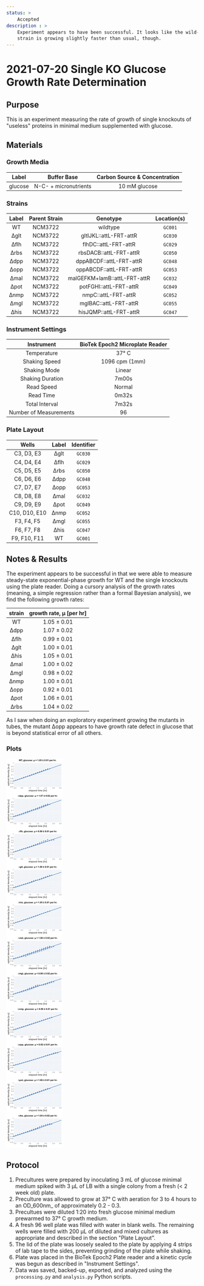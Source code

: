 ```yaml
---
status: >
    Accepted 
description : >
    Experiment appears to have been successful. It looks like the wild-type 
    strain is growing slightly faster than usual, though. 
---
```


# 2021-07-20 Single KO Glucose Growth Rate Determination

## Purpose
This is an experiment measuring the rate of growth of single knockouts of 
"useless" proteins in minimal medium supplemented with glucose.

## Materials

### Growth Media
| **Label** | **Buffer Base** | **Carbon Source & Concentration** |
|:--:|:--:|:--:|
| glucose | N-C- + micronutrients | 10 mM glucose |

### Strains 
| **Label** | **Parent Strain**|  **Genotype** | **Location(s)**|
|:--: | :--:| :--:| :--:|
| WT | NCM3722 | wildtype | `GC001` |
| ∆glt | NCM3722 | gltIJKL::attL-FRT-attR | `GC030` |
| ∆flh | NCM3722 | flhDC::attL-FRT-attR | `GC029` |
| ∆rbs | NCM3722 | rbsDACB::attL-FRT-attR | `GC050` |
| ∆dpp | NCM3722 | dppABCDF::attL-FRT-attR | `GC048` |
| ∆opp | NCM3722 | oppABCDF::attL-FRT-attR | `GC053` |
| ∆mal | NCM3722 | malGEFKM+lamB::attL-FRT-attR | `GC032` |
| ∆pot | NCM3722 | potFGHI::attL-FRT-attR | `GC049` |
| ∆nmp | NCM3722 | nmpC::attL-FRT-attR | `GC052` | 
| ∆mgl | NCM3722 | mglBAC::attL-FRT-attR | `GC055` | 
| ∆his | NCM3722 | hisJQMP::attL-FRT-attR | `GC047` |

### Instrument Settings
| Instrument | BioTek Epoch2 Microplate Reader|
|:--:| :--:|
| Temperature| 37° C|
| Shaking Speed| 1096 cpm (1mm) |
| Shaking Mode | Linear |
| Shaking Duration| 7m00s|
|Read Speed| Normal|
| Read Time | 0m32s|
| Total Interval | 7m32s |
| Number of Measurements | 96 | 

### Plate Layout
| **Wells** | **Label** | **Identifier** |
|:--: | :--:  | :--: |
|C3, D3, E3 | ∆glt | `GC030` | 
|C4, D4, E4 | ∆flh | `GC029` |
|C5, D5, E5 | ∆rbs | `GC050` |
|C6, D6, E6 | ∆dpp | `GC048` |
|C7, D7, E7 | ∆opp | `GC053` |
|C8, D8, E8 | ∆mal | `GC032` | 
|C9, D9, E9 | ∆pot | `GC049` |
|C10, D10, E10 | ∆nmp | `GC052` |
|F3, F4, F5 | ∆mgl | `GC055` |
|F6, F7, F8 | ∆his | `GC047` |
|F9, F10, F11 | WT | `GC001` |


## Notes & Results
The experiment appears to be successful in that we were able to measure steady-state
exponential-phase growth for WT and the single knockouts using the plate reader.
Doing a cursory analysis of the growth rates (meaning, a simple regression rather 
than a formal Bayesian analysis), we find the following growth rates:

| **strain** | **growth rate, µ [per hr]** |
|:--: |:--:|
|WT | 1.05 ± 0.01 |
|∆dpp | 1.07 ± 0.02 |
|∆flh | 0.99 ± 0.01 | 
|∆glt | 1.00 ± 0.01 |
|∆his | 1.05 ± 0.01 |
|∆mal |1.00 ± 0.02 |
|∆mgl | 0.98 ± 0.02 |
|∆nmp | 1.00 ± 0.01 |
|∆opp | 0.92 ± 0.01 |
|∆pot | 1.06 ± 0.01 |
|∆rbs | 1.04 ± 0.02 |

As I saw when doing an exploratory experiment growing the mutants in tubes, the 
mutant ∆opp appears to have  growth rate defect in glucose that is beyond 
statistical error of all others. 

### Plots
![](output/2021-07-20_SingleKO_glucose_fits.png)

## Protocol 
1.  Precultures were prepared by inoculating 3 mL of glucose minimal medium spiked 
with 3 µL of LB with a single colony from a fresh (< 2 week old) plate.
2. Preculture was allowed to grow at 37° C with aeration for 3 to 4 hours to an OD_600nm_ 
of approximately 0.2 - 0.3. 
3. Precultues were diluted 1:20 into fresh glucose minimal medium prewarmed to 37° C
growth medium. 
4. A fresh 96 well plate was filled with water in blank wells. The remaining wells 
were filled with 200 µL of diluted and mixed cultures as appropriate and described in 
the section "Plate Layout".
5. The lid of the plate was loosely sealed to the plate by applying 4 strips of 
lab tape to the sides, preventing grinding of the plate while shaking. 
6. Plate was placed in the BioTek Epoch2 Plate reader and a kinetic cycle was begun 
as described in "Instrument Settings".
7. Data was saved, backed-up, exported, and analyzed using the `processing.py` and 
`analysis.py` Python scripts.
